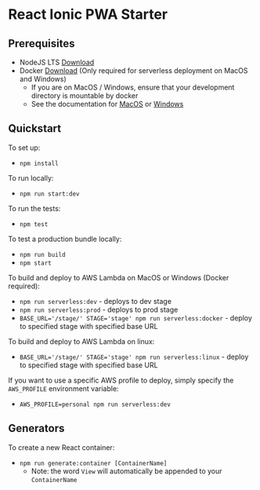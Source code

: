 
# React Ionic PWA Starter

## Prerequisites

* NodeJS LTS [Download](https://nodejs.org/en/)
* Docker [Download](https://www.docker.com/community-edition) (Only required for serverless deployment on MacOS and Windows)
  - If you are on MacOS / Windows, ensure that your development directory is mountable by docker
  - See the documentation for [MacOS](https://docs.docker.com/docker-for-mac/#file-sharing) or [Windows](https://docs.docker.com/docker-for-windows/#shared-drives)

## Quickstart

To set up:
* `npm install`

To run locally:
* `npm run start:dev`

To run the tests:
* `npm test`

To test a production bundle locally:
* `npm run build`
* `npm start`

To build and deploy to AWS Lambda on MacOS or Windows (Docker required):
* `npm run serverless:dev` - deploys to dev stage
* `npm run serverless:prod` - deploys to prod stage
* `BASE_URL='/stage/' STAGE='stage' npm run serverless:docker` - deploy to specified stage with specified base URL

To build and deploy to AWS Lambda on linux:
* `BASE_URL='/stage/' STAGE='stage' npm run serverless:linux` - deploy to specified stage with specified base URL

If you want to use a specific AWS profile to deploy, simply specify the `AWS_PROFILE` environment variable:
* `AWS_PROFILE=personal npm run serverless:dev`

## Generators

To create a new React container:
* `npm run generate:container [ContainerName]`
  - Note: the word `View` will automatically be appended to your `ContainerName`
